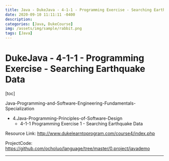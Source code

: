 ```yaml
---
title: Java - DukeJava - 4-1-1 - Programming Exercise - Searching Earthquake Data
date: 2020-09-10 11:11:11 -0400
description:
categories: [Java, DukeCourse]
img: /assets/img/sample/rabbit.png
tags: [Java]
---
```



# DukeJava - 4-1-1 - Programming Exercise - Searching Earthquake Data

[toc]

Java-Programming-and-Software-Engineering-Fundamentals-Specialization
- 4.Java-Programming-Principles-of-Software-Design
  - 4-1-1 Programming Exercise 1 - Searching Earthquake Data

Resource Link: http://www.dukelearntoprogram.com/course4/index.php

ProjectCode: https://github.com/ocholuo/language/tree/master/0.project/javademo

---
